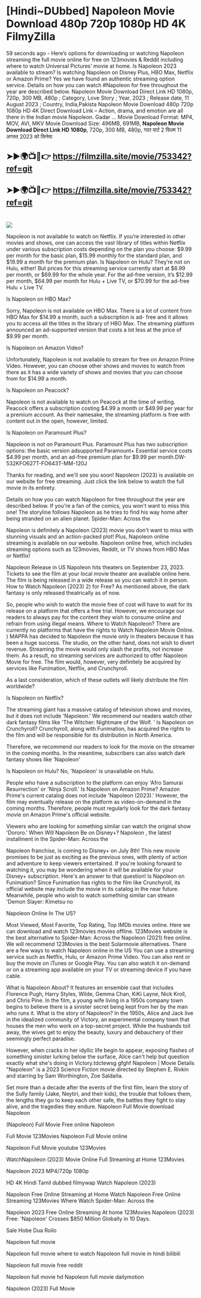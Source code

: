 # [Hindi~DUbbed] Napoleon Movie Download 480p 720p 1080p HD 4K FilmyZilla


59 seconds ago - Here’s options for downloading or watching Napoleon streaming the full movie online for free on 123movies & Reddit including where to watch Universal Pictures’ movie at home. Is Napoleon 2023 available to stream? Is watching Napoleon on Disney Plus, HBO Max, Netflix or Amazon Prime? Yes we have found an authentic streaming option service. Details on how you can watch #Napoleon for free throughout the year are described below. Napoleon Movie Download Direct Link HD 1080p, 720p, 300 MB, 480p ; Category, Love Story ; Year, 2023 ; Release date, 11 August 2023 ; Country, India,Pakista Napoleon Movie Download 480p 720p 1080p HD 4K Direct Download Link – Action, drama, and emotion are all there in the Indian movie Napoleon. Gadar ...
Movie Download Format: MP4, MOV, AVI, MKV
Movie Download Size: 496MB, 691MB, **Napoleon Movie Download Direct Link HD 1080p**, 720p, 300 MB, 480p, गदर पार्ट 2 फिल्म 11 अगस्त 2023 को सिनेमा

## ➤►🌍📺📱👉   https://filmzilla.site/movie/753342?ref=git

## ➤►🌍📺📱👉   https://filmzilla.site/movie/753342?ref=git

#

<img src="https://image.tmdb.org/t/p/w780//eHMh7kChaNeD4VTdMCXLJbRTzcI.jpg" />

Napoleon is not available to watch on Netflix. If you’re interested in other movies and shows, one can access the vast library of titles within Netflix under various subscription costs depending on the plan you choose: $9.99 per month for the basic plan, $15.99 monthly for the standard plan, and $19.99 a month for the premium plan. Is Napoleon on Hulu? They’re not on Hulu, either! But prices for this streaming service currently start at $6.99 per month, or $69.99 for the whole year. For the ad-free version, it’s $12.99 per month, $64.99 per month for Hulu + Live TV, or $70.99 for the ad-free Hulu + Live TV.

Is Napoleon on HBO Max?

Sorry, Napoleon is not available on HBO Max. There is a lot of content from HBO Max for $14.99 a month, such a subscription is ad- free and it allows you to access all the titles in the library of HBO Max. The streaming platform announced an ad-supported version that costs a lot less at the price of $9.99 per month.

Is Napoleon on Amazon Video?

Unfortunately, Napoleon is not available to stream for free on Amazon Prime Video. However, you can choose other shows and movies to watch from there as it has a wide variety of shows and movies that you can choose from for $14.99 a month.

Is Napoleon on Peacock?

Napoleon is not available to watch on Peacock at the time of writing. Peacock offers a subscription costing $4.99 a month or $49.99 per year for a premium account. As their namesake, the streaming platform is free with content out in the open, however, limited.

Is Napoleon on Paramount Plus?

Napoleon is not on Paramount Plus. Paramount Plus has two subscription options: the basic version adsupported Paramount+ Essential service costs $4.99 per month, and an ad-free premium plan for $9.99 per month.DW-532KFO627T-FO643T-MM-120J

Thanks for reading, and we'll see you soon! Napoleon (2023) is available on our website for free streaming. Just click the link below to watch the full movie in its entirety.

Details on how you can watch Napoleon for free throughout the year are described below. If you're a fan of the comics, you won't want to miss this one! The storyline follows Napoleon as he tries to find his way home after being stranded on an alien planet. Spider-Man: Across the

Napoleon is definitely a Napoleon (2023) movie you don't want to miss with stunning visuals and an action-packed plot! Plus, Napoleon online streaming is available on our website. Napoleon online free, which includes streaming options such as 123movies, Reddit, or TV shows from HBO Max or Netflix!

Napoleon Release in US Napoleon hits theaters on September 23, 2023. Tickets to see the film at your local movie theater are available online here. The film is being released in a wide release so you can watch it in person. How to Watch Napoleon (2023) 2) for Free? As mentioned above, the dark fantasy is only released theatrically as of now.

So, people who wish to watch the movie free of cost will have to wait for its release on a platform that offers a free trial. However, we encourage our readers to always pay for the content they wish to consume online and refrain from using illegal means. Where to Watch Napoleon? There are currently no platforms that have the rights to Watch Napoleon Movie Online. ) MAPPA has decided to Napoleon the movie only in theaters because it has been a huge success. The studio, on the other hand, does not wish to divert revenue. Streaming the movie would only slash the profits, not increase them. As a result, no streaming services are authorized to offer Napoleon Movie for free. The film would, however, very definitely be acquired by services like Funimation, Netflix, and Crunchyroll.

As a last consideration, which of these outlets will likely distribute the film worldwide?

Is Napoleon on Netflix?

The streaming giant has a massive catalog of television shows and movies, but it does not include 'Napoleon.' We recommend our readers watch other dark fantasy films like 'The Witcher: Nightmare of the Wolf. ' Is Napoleon on Crunchyroll? Crunchyroll, along with Funimation, has acquired the rights to the film and will be responsible for its distribution in North America.

Therefore, we recommend our readers to look for the movie on the streamer in the coming months. In the meantime, subscribers can also watch dark fantasy shows like 'Napoleon'

Is Napoleon on Hulu? No, 'Napoleon' is unavailable on Hulu.

People who have a subscription to the platform can enjoy 'Afro Samurai Resurrection' or 'Ninja Scroll.' Is Napoleon on Amazon Prime? Amazon Prime's current catalog does not include 'Napoleon (2023).' However, the film may eventually release on the platform as video-on-demand in the coming months. Therefore, people must regularly look for the dark fantasy movie on Amazon Prime's official website.

Viewers who are looking for something similar can watch the original show 'Dororo.' When Will Napoleon Be on Disney+? Napoleon , the latest installment in the Spider-Man: Across the

Napoleon franchise, is coming to Disney+ on July 8th! This new movie promises to be just as exciting as the previous ones, with plenty of action and adventure to keep viewers entertained. If you're looking forward to watching it, you may be wondering when it will be available for your Disney+ subscription. Here's an answer to that question! Is Napoleon on Funimation? Since Funimation has rights to the film like Crunchyroll, its official website may include the movie in its catalog in the near future. Meanwhile, people who wish to watch something similar can stream 'Demon Slayer: Kimetsu no

Napoleon Online In The US?

Most Viewed, Most Favorite, Top Rating, Top IMDb movies online. Here we can download and watch 123movies movies offline. 123Movies website is the best alternative to Spider-Man: Across the Napoleon (2021) free online. We will recommend 123Movies is the best Solarmovie alternatives. There are a few ways to watch Napoleon online in the US You can use a streaming service such as Netflix, Hulu, or Amazon Prime Video. You can also rent or buy the movie on iTunes or Google Play. You can also watch it on-demand or on a streaming app available on your TV or streaming device if you have cable.

What is Napoleon About? It features an ensemble cast that includes Florence Pugh, Harry Styles, Wilde, Gemma Chan, KiKi Layne, Nick Kroll, and Chris Pine. In the film, a young wife living in a 1950s company town begins to believe there is a sinister secret being kept from her by the man who runs it. What is the story of Napoleon? In the 1950s, Alice and Jack live in the idealized community of Victory, an experimental company town that houses the men who work on a top-secret project. While the husbands toil away, the wives get to enjoy the beauty, luxury and debauchery of their seemingly perfect paradise.

However, when cracks in her idyllic life begin to appear, exposing flashes of something sinister lurking below the surface, Alice can't help but question exactly what she's doing in Victory.tdctewsg gfghf Napoleon | Movie Details "Napoleon" is a 2023 Science Fiction movie directed by Stephen E. Rivkin and starring by Sam Worthington, Zoe Saldaña.

Set more than a decade after the events of the first film, learn the story of the Sully family (Jake, Neytiri, and their kids), the trouble that follows them, the lengths they go to keep each other safe, the battles they fight to stay alive, and the tragedies they endure. Napoleon Full Movie download Napoleon

(Napoleon) Full Movie Free online Napoleon

Full Movie 123Movies Napoleon Full Movie online

Napoleon Full Movie youtube 123Movies

WatchNapoleon (2023) Movie Online Full Streaming at Home 123Movies

Napoleon 2023 MP4/720p 1080p

HD 4K Hindi Tamil dubbed filmywap Watch Napoleon (2023)

Napoleon Free Online Streaming at Home Watch Napoleon Free Online Streaming 123Movies Where Watch Spider-Man: Across the

Napoleon 2023 Free Online Streaming At home 123Movies Napoleon (2023) Free: 'Napoleon' Crosses $850 Million Globally in 10 Days.

Sale Hobe Dua Roilo

Napoleon full movie

Napoleon full movie where to watch Napoleon full movie in hindi bilibili

Napoleon full movie free reddit

Napoleon full movie hd Napoleon full movie dailymotion

Napoleon (2023) Full Movie